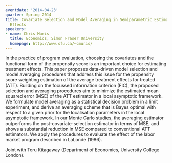 ```yaml
---
eventdate: '2014-04-23'
quarter: Spring 2014
title: Covariate Selection and Model Averaging in Semiparametric Estimation of Treatment
  Effects
speakers:
- name: Chris Muris
  title: Economics, Simon Fraser University
  homepage: http://www.sfu.ca/~cmuris/
---
```

In the practice of program evaluation, choosing the covariates and the functional form of the propensity score is an important choice for estimating treatment effects. This paper proposes data-driven model selection and model averaging procedures that address this issue for the propensity score weighting estimation of the average treatment effects for treated (ATT). Building on the focussed information criterion (FIC), the proposed selection and averaging procedures aim to minimize the estimated mean squared error (MSE) of the ATT estimator in a local asymptotic framework. We formulate model averaging as a statistical decision problem in a limit experiment, and derive an averaging scheme that is Bayes optimal with respect to a given prior for the localisation parameters in the local asymptotic framework. In our Monte Carlo studies, the averaging estimator outperforms the post-covariate-selection estimator in terms of MSE, and shows a substantial reduction in MSE compared to conventional ATT estimators. We apply the procedures to evaluate the effect of the labor market program described in LaLonde (1986).

Joint with Toru Kitagaway (Department of Economics, University College London).